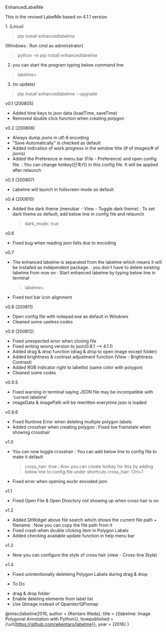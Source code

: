 EnhancedLabelMe

This is the revised LabelMe based on 4.1.1 version

<installtion>
1.
(Linux)
   
> pip install enhancedlabelme

(Windows : Run cmd as administrator)

> python -m pip install enhancedlabelme

2. you can start the program typing below command line

> labelme+

3. (to update)

> pip install enhancedlabelme --upgrade

<history>
   
v0.1 (200805)
- Added time keys to json data (loadTime, saveTime)
- Removed double click function when creating polygon

v0.2 (200806)
- Always dump jsons in utf-8 encoding
- "Save Automatically" is checked as default
- Added indication of work progress in the window title (# of images/# of jsons)
- Added the Preference in menu bar (File - Preference) and open config file.
   : You can change hotkey(단축키) in this config file. It will be applied after relaunch
   
v0.3 (200807)
- Labelme will launch in fullscreen mode as default

v0.4 (200810)
- Added the dark theme (menubar - View - Toggle dark theme)
  : To set dark theme as default, add below line in config file and relaunch
  > dark_mode: true

v0.6
- Fixed bug when reading json fails due to encoding

v0.7
- The enhanced labelme is separated from the labelme which means it will be installed as independent package.
  : you don't have to delete existing labelme from now on
  : Start enhanced labelme by typing below line in terminal
  > labelme+
- Fixed tool bar icon alignment

v0.8 (200811)
- Open config file with notepad.exe as default in Windows
- Cleaned some useless codes

v0.9 (200812)
- Fixed unexpected error when closing file
- Fixed writing wrong version to json(0.8.1 --> 4.1.1)
- Added drag & drop function (drag & drop to open image except folder)
- Added brightness & contrast adjustment function (View - Brightness Contrast)
- Added RGB indicator right to labellist (same color with polygon)
- Cleaned some codes

v0.9.5
- Fixed warning in terminal saying JSON file may be incompatible with 'current labelme'
- imageData & imagePath will be rewritten everytime json is loaded

v0.9.6
- Fixed Runtime Error when deleting multiple polygon labels
- Added crosshair when creating polygon
  : Fixed low framelate when showing crosshair

v1.0
- You can now toggle crosshair
  : You can add below line to config file to make it default
  > cross_hair: true
  : Also you can create hotkey for this by adding below line to config file under shortcuts
  > cross_hair: Ctrl+1
- Fixed error when opening euckr encoded json

v1.1
- Fixed Open File & Open Directory not showing up when cross hair is on

v1.2
- Added QtWidget above file search which shows the current file path + filename
  : Now you can copy the file path from it
- Fixed crash when double clicking item in Polygon Labels
- Added checking available update function in help menu bar

v1.3
- Now you can configure the style of cross hair (view - Cross-line Style)

v1.4
- Fixed unintentionally deleteing Polygon Labels during drag & drop


* To Do
- drag & drop folder
- Enable deleting elements from label list
- Use Qimage instead of Qpainter/QPixmap


@misc{labelme2016,
  author =       {Kentaro Wada},
  title =        {{labelme: Image Polygonal Annotation with Python}},
  howpublished = {\url{https://github.com/wkentaro/labelme}},
  year =         {2016}
}
